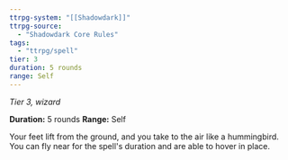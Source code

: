 ```yaml
---
ttrpg-system: "[[Shadowdark]]"
ttrpg-source: 
  - "Shadowdark Core Rules"
tags:
  - "ttrpg/spell"
tier: 3
duration: 5 rounds
range: Self
---
```

*Tier 3, wizard*

**Duration:** 5 rounds
**Range:** Self

Your feet lift from the ground, and you take to the air like a hummingbird. You can fly near for the spell's duration and are able to hover in place.
